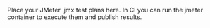 Place your JMeter .jmx test plans here. In CI you can run the jmeter container to execute them and publish results.